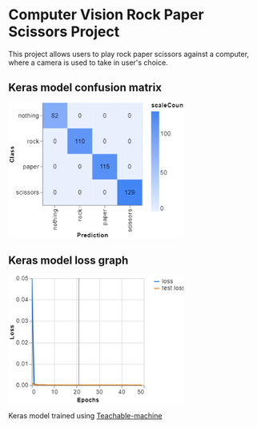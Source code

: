 # Computer Vision Rock Paper Scissors Project

This project allows users to play rock paper scissors against a computer, where a camera is used to take in user's choice. 

## Keras model confusion matrix
<img src = images/CM.png width = "350">

## Keras model loss graph
<img src = images/Loss_graph.png width = "350">

Keras model trained using [Teachable-machine](https://teachablemachine.withgoogle.com/) 